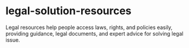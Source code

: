 # legal-solution-resources
Legal resources help people access laws, rights, and policies easily, providing guidance, legal documents, and expert advice for solving legal issue.
